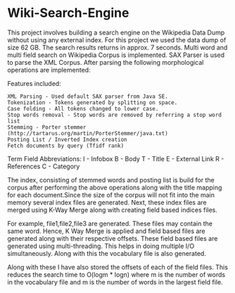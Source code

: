 # Wiki-Search-Engine

This project involves building a search engine on the Wikipedia Data Dump without using any external index. For this project we used the data dump of size 62 GB. The search results returns in approx. 7 seconds. Multi word and multi field search on Wikipedia Corpus is implemented. SAX Parser is used to parse the XML Corpus. After parsing the following morphological operations are implemented:

Features included:

    XML Parsing - Used default SAX parser from Java SE.
    Tokenization - Tokens generated by splitting on space.
    Case folding - All tokens changed to lower case.
    Stop words removal - Stop words are removed by referring a stop word list
    Stemming - Porter stemmer (http://tartarus.org/martin/PorterStemmer/java.txt)
    Posting List / Inverted Index creation
    Fetch documents by query (Tfidf rank)

Term Field Abbreviations: I - Infobox B - Body T - Title E - External Link R - References C - Category

The index, consisting of stemmed words and posting list is build for the corpus after performing the above operations along with the title mapping for each document.Since the size of the corpus will not fit into the main memory several index files are generated. Next, these index files are merged using K-Way Merge along with creating field based indices files.

For example, file1,file2,file3 are generated. These files may contain the same word. Hence, K Way Merge is applied and field based files are generated along with their respective offsets. These field based files are generated using multi-threading. This helps in doing multiple I/O simultaneously. Along with this the vocabulary file is also generated.

Along with these I have also stored the offsets of each of the field files. This reduces the search time to O(logm * logn) where m is the number of words in the vocabulary file and m is the number of words in the largest field file.
